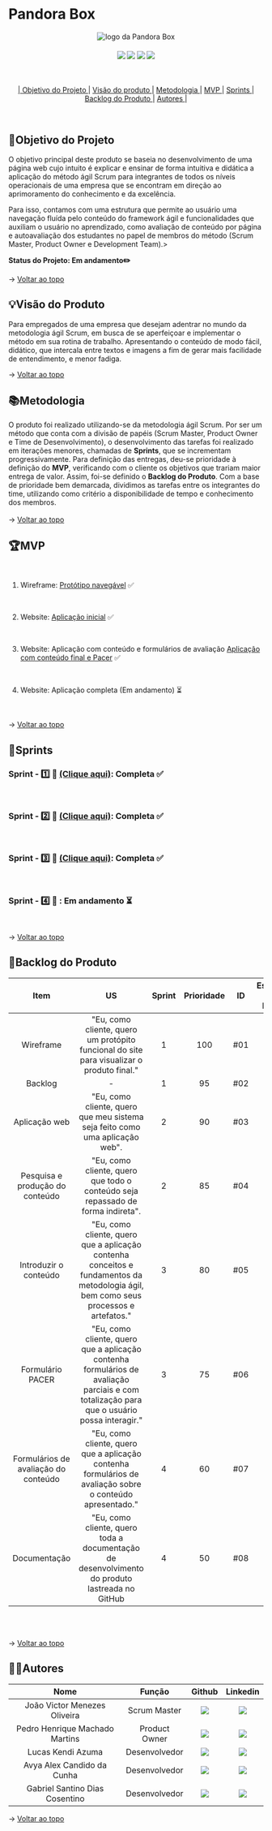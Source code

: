 <span id="topo">

# **Pandora Box**
<p align="center">
      <img src="https://user-images.githubusercontent.com/144742430/269073224-508f46b4-6883-4877-a7f7-75ca07e995be.png" alt="logo da Pandora Box">
<br>
<h4 align="center">
 <a href="https://trello.com/pt-BR?&aceid=&adposition=&adgroup=148159506607&campaign=19269516466&creative=641463051732&device=c&keyword=trello&matchtype=e&network=g&placement=&ds_kids=p74543507295&ds_e=GOOGLE&ds_eid=700000001557344&ds_e1=GOOGLE&gad=1&gclid=CjwKCAjw6IiiBhAOEiwALNqncf7LMdvvHQRYfJqN7Ar6MpY06WXKkjGvjZkDdOoWDNWaCxJubX9smRoCqZoQAvD_BwE&gclsrc=aw.ds" target="_blank"><img src="https://img.shields.io/badge/-Trello-%230077B5?style=for-the-badge&logo=Trello&logoColor=dark-blue" target="_blank"></a>   <a href="https://www.figma.com" target="_blank"><img src="https://img.shields.io/badge/-Figma-%23E4405F?style=for-the-badge&logo=Figma&logoColor=white" target="_blank"></a>  <a href="https://www.python.org/downloads/release/python-370/" target="_blank"><img src="https://img.shields.io/badge/-Python-%2388CE?style=for-the-badge&logo=Python&logoColor=white" target="_blank"></a> <a href="https://code.visualstudio.com" target="_blank"><img src="https://img.shields.io/badge/-Visual Studio Code-%2384CE?style=for-the-badge&logo=Visual Studio Code&logoColor=white" target="_blank"></a> <a href="https://www.docker.com/" target="_blank">
</h4>
<br>
<p align="center">
    |
  <a href ="#objetivo-do-projeto">  Objetivo do Projeto </a>  |     
  <a href ="#visaoproduto"> Visão do produto </a>  |
  <a href ="#metodologia"> Metodologia </a>  |
  <a href ="#mvp"> MVP </a>  |
  <a href ="#sprints"> Sprints </a>  |
  <a href ="#backlog-do-produto"> Backlog do Produto </a>  | 
  <a href ="#autores"> Autores </a>  |
</p>
</br>

<span id="objetivo-do-projeto">

## 📌Objetivo do Projeto

O objetivo principal deste produto se baseia no desenvolvimento de uma página web cujo intuito é explicar e ensinar de forma intuitiva e didática a aplicação do método ágil Scrum para integrantes de todos os níveis operacionais de uma empresa que se encontram em direção ao aprimoramento do conhecimento e da excelência. 

Para isso, contamos com uma estrutura que permite ao usuário uma navegação fluída pelo conteúdo do framework ágil e funcionalidades que auxiliam o usuário no aprendizado, como avaliação de conteúdo por página e autoavaliação dos estudantes no papel de membros do método (Scrum Master, Product Owner e Development Team).>
 
 
**Status do Projeto: Em andamento✏️**

→ [Voltar ao topo](#topo)
<br> 
  
  <span id="visaoproduto">

## 💡Visão do Produto

Para empregados de uma empresa que desejam adentrar no mundo da metodologia ágil Scrum, em busca de se aperfeiçoar e implementar o método em sua rotina de trabalho. Apresentando o conteúdo de modo fácil, didático, que intercala entre textos e imagens a fim de gerar mais facilidade de entendimento, e menor fadiga.

→ [Voltar ao topo](#topo)
<br>

<span id="metodologia">

## 📚Metodologia

O produto foi realizado utilizando-se da metodologia ágil Scrum. Por ser um método que conta com a divisão de papéis (Scrum Master, Product Owner e Time de Desenvolvimento), o desenvolvimento das tarefas foi realizado em iterações menores, chamadas de **Sprints**, que se incrementam progressivamente. Para definição das entregas, deu-se prioridade à definição do **MVP**, verificando com o cliente os objetivos que trariam maior entrega de valor. Assim, foi-se definido o **Backlog do Produto**.
Com a base de prioridade bem demarcada, dividimos as tarefas entre os integrantes do time, utilizando como critério a disponibilidade de tempo e conhecimento dos membros.
<br>
</br>
→ [Voltar ao topo](#topo)

<span id="mvp">

## 🏆**MVP**

<p align="center">
      
<br>

1. Wireframe: [Protótipo navegável](https://www.figma.com/proto/RxxHy2w3NgI91YmsICoP2y/Untitled?type=design&node-id=0-1&scaling=min-zoom&page-id=0%3A1&starting-point-node-id=1%3A3) ✅

<br> 

2. Website: [Aplicação inicial](https://github.com/jvictoroliv/adsapi1/blob/main/documents/Sprints/Sprint%202/video/website.md) ✅

<br>

3. Website: Aplicação com conteúdo e formulários de avaliação [Aplicação com conteúdo final e Pacer](https://github.com/jvictoroliv/adsapi1/blob/main/documents/Sprints/Sprint%203/video/website.md) ✅

<br>

4. Website: Aplicação completa (Em andamento) ⏳

<br>

→ [Voltar ao topo](#topo)

<span id="sprints">

## 📅Sprints 

### Sprint - 1️⃣ 🏃 [(Clique aqui)](https://github.com/jvictoroliv/adsapi1/tree/main/documents/Sprints/Sprint1):  Completa ✅
<br>

### Sprint - 2️⃣ 🏃 [(Clique aqui)](https://github.com/jvictoroliv/adsapi1/tree/main/documents/Sprints/Sprint%202):  Completa ✅
<br>

### Sprint - 3️⃣ 🏃 [(Clique aqui)](https://github.com/jvictoroliv/adsapi1/tree/main/documents/Sprints/Sprint%203):  Completa ✅
<br>

### Sprint - 4️⃣ 🏃 : <strong>Em andamento</strong> ⏳
<br>

→ [Voltar ao topo](#topo)

<span id="backlog-do-produto">

## 🌱Backlog do Produto

| Item                                                      | US | Sprint | Prioridade  | ID | Estimativa de Esforço | Status | Data de Entrega |
|:-------------------------------------------:|:-----------:|:--------:|:-------------:|:----:|:-----:|:---:|:-----:|
| Wireframe   | "Eu, como cliente, quero um protópito funcional do site para visualizar o produto final." | 1      | 100                | #01 | 10h | ✅  |  24/09/2023            |
| Backlog   | -  | 1      | 95                | #02 | 02h | ✅  |  24/09/2023            |    
| Aplicação web   | "Eu, como cliente, quero que meu sistema seja feito como uma aplicação web".   | 2      | 90                | #03 | 20h | ✅  |  15/10/2023            |    
| Pesquisa e produção do conteúdo   | "Eu, como cliente, quero que todo o conteúdo seja repassado de forma indireta".         | 2      | 85                | #04 | 40h | ✅  |  15/10/2023            |    
| Introduzir o conteúdo   | "Eu, como cliente, quero que a aplicação contenha conceitos e fundamentos da metodologia ágil, bem como seus processos e artefatos."                 | 3      | 80                | #05 | 03h | ✅  |  05/11/2023            |    
| Formulário PACER   | "Eu, como cliente, quero que a aplicação contenha formulários de avaliação parciais e com totalização para que o usuário possa interagir."     | 3      | 75                | #06 | 15h | ✅  |  05/11/2023            |    
| Formulários de avaliação do conteúdo   | "Eu, como cliente, quero que a aplicação contenha formulários de avaliação sobre o conteúdo apresentado."      | 4      | 60                | #07 | 10h | ⏳  |  26/11/2023            |    
| Documentação   | "Eu, como cliente, quero toda a documentação de desenvolvimento do produto lastreada no GitHub | 4      | 50                | #08 | 05h | ⏳  |  26/11/2023            |    

<br>
<br>

→ [Voltar ao topo](#topo)

<span id="autores">

## 👨‍💻**Autores** 

|      Nome      |    Função       |                            Github                             |                           Linkedin                           |
| :--------------: | :-----------: | :----------------------------------------------------------: | :----------------------------------------------------------: |
|  João Victor Menezes Oliveira     | Scrum Master  | <a href="https://github.com/jvictoroliv"><img src="https://img.shields.io/badge/GitHub-100000?style=for-the-badge&logo=github&logoColor=white"></a> | <a href="https://www.linkedin.com/in/joão-victor-menezes-88a6b9264/"><img src="https://img.shields.io/badge/LinkedIn-0077B5?style=for-the-badge&logo=linkedin&logoColor=white"></a> |
|  Pedro Henrique Machado Martins    | Product Owner | <a href="https://github.com/PedrooMachado23"><img src="https://img.shields.io/badge/GitHub-100000?style=for-the-badge&logo=github&logoColor=white"></a> | <a href="https://www.linkedin.com/in/pedro-henrique-machado-martins-42786227a/"><img src="https://img.shields.io/badge/LinkedIn-0077B5?style=for-the-badge&logo=linkedin&logoColor=white"></a> |
| Lucas Kendi Azuma | Desenvolvedor | <a href="https://github.com/LucsKendi"><img src="https://img.shields.io/badge/GitHub-100000?style=for-the-badge&logo=github&logoColor=white"></a> | <a href="https://www.linkedin.com/in/lucas-kendi-azuma-70388b10a/"><img src="https://img.shields.io/badge/LinkedIn-0077B5?style=for-the-badge&logo=linkedin&logoColor=white"></a> |
| Avya Alex Candido da Cunha  | Desenvolvedor | <a href="https://github.com/Avyniee"><img src="https://img.shields.io/badge/GitHub-100000?style=for-the-badge&logo=github&logoColor=white"></a> | <a href="https://www.linkedin.com/in/avya-candido-598b5228a/"><img src="https://img.shields.io/badge/LinkedIn-0077B5?style=for-the-badge&logo=linkedin&logoColor=white"></a> |
| Gabriel Santino Dias Cosentino  | Desenvolvedor | <a href="https://github.com/gabrielsdcosentino"><img src="https://img.shields.io/badge/GitHub-100000?style=for-the-badge&logo=github&logoColor=white"></a> | <a href="https://www.linkedin.com/in/gabriel-cosentino-83907728a/"><img src="https://img.shields.io/badge/LinkedIn-0077B5?style=for-the-badge&logo=linkedin&logoColor=white"></a> |

→ [Voltar ao topo](#topo)
